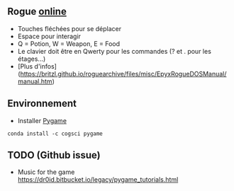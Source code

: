 ## Rogue [online](https://playclassic.games/games/role-playing-dos-games-online/play-rogue-online/play/)

- Touches fléchées pour se déplacer
- Espace pour interagir
- Q = Potion, W = Weapon, E = Food
- Le clavier doit être en Qwerty pour les commandes (? et . pour les étages...)
- [Plus d'infos]
(https://britzl.github.io/roguearchive/files/misc/EpyxRogueDOSManual/manual.htm)


## Environnement

- Installer [Pygame](https://stackoverflow.com/questions/19636480/installation-of-pygame-with-anaconda)

`conda install -c cogsci pygame`

## TODO (Github issue)

- Music for the game
https://dr0id.bitbucket.io/legacy/pygame_tutorials.html
